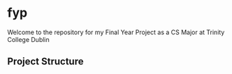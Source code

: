 # fyp

Welcome to the repository for my Final Year Project as a CS Major at Trinity College Dublin

## Project Structure
